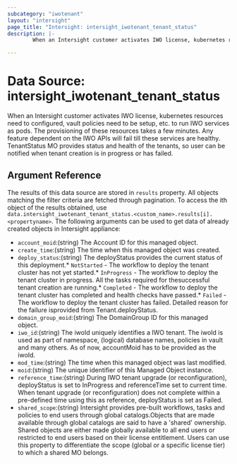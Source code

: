 ```yaml
---
subcategory: "iwotenant"
layout: "intersight"
page_title: "Intersight: intersight_iwotenant_tenant_status"
description: |-
        When an Intersight customer activates IWO license, kubernetes resources need to configured, vault policies need to be setup, etc. to run IWO services as pods. The provisioning of these resources takes a few minutes. Any feature dependent on the IWO APIs will fail till these services are healthy. TenantStatus MO provides status and health of the tenants, so user can be notified when tenant creation is in progress or has failed.

---
```


# Data Source: intersight_iwotenant_tenant_status
When an Intersight customer activates IWO license, kubernetes resources need to configured, vault policies need to be setup, etc. to run IWO services as pods. The provisioning of these resources takes a few minutes. Any feature dependent on the IWO APIs will fail till these services are healthy. TenantStatus MO provides status and health of the tenants, so user can be notified when tenant creation is in progress or has failed.
## Argument Reference
The results of this data source are stored in `results` property.
All objects matching the filter criteria are fetched through pagination.
To access the ith object of the results obtained, use `data.intersight_iwotenant_tenant_status.<custom_name>.results[i].<propertyname>`.
The following arguments can be used to get data of already created objects in Intersight appliance:
* `account_moid`:(string) The Account ID for this managed object. 
* `create_time`:(string) The time when this managed object was created. 
* `deploy_status`:(string) The deployStatus provides the current status of this deployment.* `NotStarted` - The workflow to deploy the tenant cluster has not yet started.* `InProgress` - The workflow to deploy the tenant cluster in progress. All the tasks required for thesuccessful tenant creation are running.* `Completed` - The workflow to deploy the tenant cluster has completed and health checks have passed.* `Failed` - The workflow to deploy the tenant cluster has failed. Detailed reason for the failure isprovided from Tenant.deployStatus. 
* `domain_group_moid`:(string) The DomainGroup ID for this managed object. 
* `iwo_id`:(string) The iwoId uniquely identifies a IWO tenant. The iwoId is used as part of namespace, (logical) database names, policies in vault and many others. As of now, accountMoid has to be provided as the iwoId. 
* `mod_time`:(string) The time when this managed object was last modified. 
* `moid`:(string) The unique identifier of this Managed Object instance. 
* `reference_time`:(string) During IWO tenant upgrade (or reconfiguration), deployStatus is set to InProgress and referenceTime set to current time. When tenant upgrade (or reconfiguration) does not complete within a pre-defined time using this as reference, deployStatus is set as Failed. 
* `shared_scope`:(string) Intersight provides pre-built workflows, tasks and policies to end users through global catalogs.Objects that are made available through global catalogs are said to have a 'shared' ownership. Shared objects are either made globally available to all end users or restricted to end users based on their license entitlement. Users can use this property to differentiate the scope (global or a specific license tier) to which a shared MO belongs. 
 
